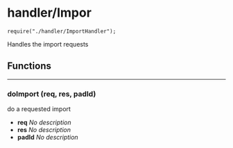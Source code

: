 # handler/Impor
`require("./handler/ImportHandler");`

Handles the import requests

## Functions

- - -
### doImport (req, res, padId)
do a requested import

* **req** *No description*
* **res** *No description*
* **padId** *No description*

